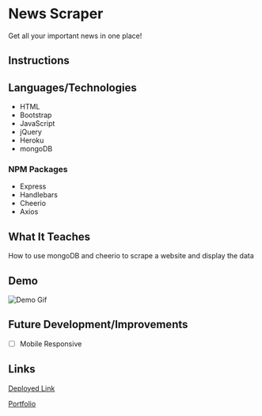 # News Scraper
Get all your important news in one place!

## Instructions

## Languages/Technologies 
* HTML
* Bootstrap
* JavaScript
* jQuery
* Heroku
* mongoDB

### NPM Packages
* Express
* Handlebars
* Cheerio
* Axios

## What It Teaches
How to use mongoDB and cheerio to scrape a website and display the data

## Demo
![Demo Gif](public/assets/img/newsScrapeDemo.gif)

## Future Development/Improvements
- [ ] Mobile Responsive


## Links
[Deployed Link](https://newsscraper-lmb.herokuapp.com/)

[Portfolio](https://lmboyle.github.io/)

